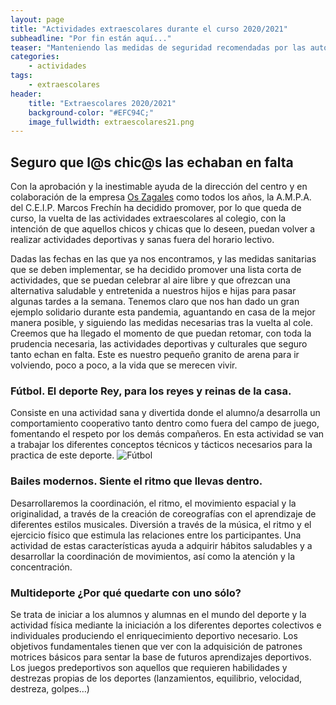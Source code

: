 ```yaml
---
layout: page
title: "Actividades extraescolares durante el curso 2020/2021"
subheadline: "Por fin están aquí..."
teaser: "Manteniendo las medidas de seguridad recomendadas por las autoridades sanitarias"
categories:
    - actividades
tags:
    - extraescolares
header:
    title: "Extraescolares 2020/2021"
    background-color: "#EFC94C;"
    image_fullwidth: extraescolares21.png
---
```

<!--more-->

## Seguro que l@s chic@s las echaban en falta

Con la aprobación y la inestimable ayuda de la dirección del centro y en colaboración de la empresa [Os Zagales](https://oszagales.com/) como todos los años, la A.M.P.A. del C.E.I.P. Marcos Frechín ha decidido promover, por lo que queda de curso, la vuelta de las actividades extraescolares al colegio, con la intención de que aquellos chicos y chicas que lo deseen, puedan volver a realizar actividades deportivas y sanas fuera del horario lectivo.

Dadas las fechas en las que ya nos encontramos, y las medidas sanitarias que se deben implementar, se ha decidido promover una lista corta de actividades, que se puedan celebrar al aire libre y que ofrezcan una alternativa saludable y entretenida a nuestros hijos e hijas para pasar algunas tardes a la semana. Tenemos claro que nos han dado un gran ejemplo solidario durante esta pandemia, aguantando en casa de la mejor manera posible, y siguiendo las medidas necesarias tras la vuelta al cole. Creemos que ha llegado el momento de que puedan retomar, con toda la prudencia necesaria, las actividades deportivas y culturales que seguro tanto echan en falta. Este es nuestro pequeño granito de arena para ir volviendo, poco a poco, a la vida que se merecen vivir.

### **Fútbol**. El deporte Rey, para los reyes y reinas de la casa.
Consiste en una actividad sana y divertida donde el alumno/a desarrolla un comportamiento cooperativo tanto dentro como fuera del campo de juego, fomentando el respeto por los demás compañeros. En esta actividad se van a trabajar los diferentes conceptos técnicos y tácticos necesarios para la practica de este deporte. 
![Fútbol](futbol.jpg "Logo Title Text 1")

### **Bailes modernos**. Siente el ritmo que llevas dentro.
Desarrollaremos la coordinación, el ritmo, el movimiento espacial y la originalidad, a través de la creación de coreografías con el aprendizaje de diferentes estilos musicales. Diversión a través de la música, el ritmo y el ejercicio físico que estimula las relaciones entre los participantes. Una actividad de estas características ayuda a adquirir hábitos saludables y a desarrollar la coordinación de movimientos, así como la atención y la concentración.

### **Multideporte** ¿Por qué quedarte con uno sólo?
Se trata de iniciar a los alumnos y alumnas en el mundo del deporte y la actividad física mediante la iniciación a los diferentes deportes colectivos e individuales produciendo el enriquecimiento deportivo necesario. Los objetivos fundamentales tienen que ver con la adquisición de patrones motrices básicos para sentar la base de futuros aprendizajes deportivos. Los juegos predeportivos son aquellos que requieren habilidades y destrezas propias de los deportes (lanzamientos, equilibrio, velocidad,  destreza, golpes…)
